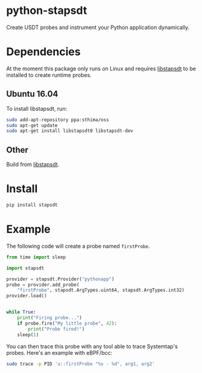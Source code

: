 # python-stapsdt

Create USDT probes and instrument your Python application dynamically.

# Dependencies

At the moment this package only runs on Linux and requires
[libstapsdt](https://github.com/sthima/libstapsdt) to be installed to create
runtime probes.

## Ubuntu 16.04

To install libstapsdt, run:

```bash
sudo add-apt-repository ppa:sthima/oss
sudo apt-get update
sudo apt-get install libstapsdt0 libstapsdt-dev
```

## Other

Build from [libstapsdt](https://github.com/sthima/libstapsdt).

# Install

```bash
pip install stapsdt
```

# Example

The following code will create a probe named `firstProbe`.

```python
from time import sleep

import stapsdt

provider = stapsdt.Provider("pythonapp")
probe = provider.add_probe(
    "firstProbe", stapsdt.ArgTypes.uint64, stapsdt.ArgTypes.int32)
provider.load()


while True:
    print("Firing probe...")
    if probe.fire("My little probe", 42):
        print("Probe fired!")
    sleep(1)
```

You can then trace this probe with any tool able to trace Systemtap's probes.
Here's an example with eBPF/bcc:

```bash
sudo trace -p PID 'u::firstProbe "%s - %d", arg1, arg2'
```
